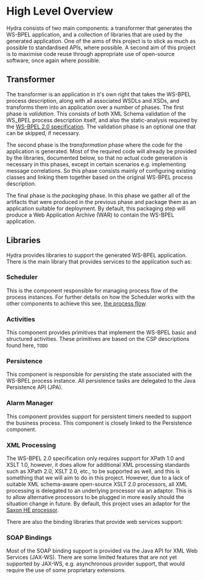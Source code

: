 # High Level Overview

Hydra consists of two main components: a transformer that generates the WS-BPEL application, and a collection of libraries that are used by the generated application. One of the aims of this project is to stick as much as possible to standardised APIs, where possible. A second aim of this project is to maximise code reuse through appropriate use of open-source software, once again where possible.

## Transformer

The transformer is an application in it's own right that takes the WS-BPEL process description, along with all associated WSDLs and XSDs, and transforms them into an application over a number of phases. The first phase is *validation*. This consists of both XML Schema validation of the WS_BPEL process description itself, and also the static-analysis required by the [WS-BPEL 2.0 specification](http://docs.oasis-open.org/wsbpel/2.0/OS/wsbpel-v2.0-OS.html). The validation phase is an optional one that can be skipped, if necessary.

The second phase is the *transformation* phase where the code for the application is generated. Most of the required code will already be provided by the libraries, documented below, so that no actual code generation is necessary in this phases, except in certain scenarios e.g. implementing message correlations. So this phase consists mainly of configuring existing classes and linking them together based on the original WS-BPEL process description.

The final phase is the *packaging* phase. In this phase we gather all of the artifacts that were produced in the previous phase and package them as an application suitable for deployment. By default, this packaging step will produce a Web Application Archive (WAR) to contain the WS-BPEL application. 

## Libraries

Hydra provides libraries to support the generated WS-BPEL application. There is the main library that provides services to the application such as:

### Scheduler

This is the component responsible for managing process flow of the process instances. For further details on how the Scheduler works with the other components to achieve this see, [the process flow](process_flow.md).

### Activities

This component provides primitives that implement the WS-BPEL basic and structured activities. These primitives are based on the CSP descriptions found here, `TODO`

### Persistence

This component is responsible for persisting the state associated with the WS-BPEL process instance. All persistence tasks are delegated to the Java Persistence API (JPA).

### Alarm Manager

This component provides support for persistent timers needed to support the business process. This component is closely linked to the Persistence component.

### XML Processing

The WS-BPEL 2.0 specification only requires support for XPath 1.0 and XSLT 1.0, however, it does allow for additional XML processing standards such as XPath 2.0, XSLT 2.0, etc., to be supported as well, and this is something that we will aim to do in this project. However, due to a lack of suitable XML schema-aware open-source XSLT 2.0 processors, all XML processing is delegated to an underlying processor via an adaptor. This is to allow alternative processors to be plugged in more easily should the situation change in future. By default, this project uses an adaptor for the [Saxon HE processor](http://www.saxonica.com/welcome/welcome.xml).

There are also the binding libraries that provide web services support:

### SOAP Bindings

Most of the SOAP binding support is provided via the Java API for XML Web Services (JAX-WS). There are some limited features that are not yet supported by JAX-WS, e.g. asynchronous provider support, that would require the use of some proprietary extensions.
